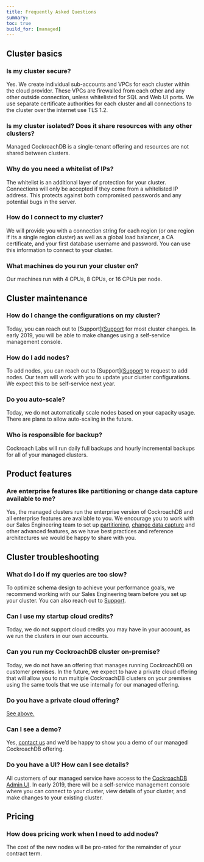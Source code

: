 ```yaml
---
title: Frequently Asked Questions
summary:
toc: true
build_for: [managed]
---
```


## Cluster basics

### Is my cluster secure?

Yes. We create individual sub-accounts and VPCs for each cluster within the cloud provider. These VPCs are firewalled from each other and any other outside connection, unless whitelisted for SQL and Web UI ports. We use separate certificate authorities for each cluster and all connections to the cluster over the internet use TLS 1.2.

### Is my cluster isolated? Does it share resources with any other clusters?

Managed CockroachDB is a single-tenant offering and resources are not shared between clusters.

### Why do you need a whitelist of IPs?

The whitelist is an additional layer of protection for your cluster. Connections will only be accepted if they come from a whitelisted IP address. This protects against both compromised passwords and any potential bugs in the server.

### How do I connect to my cluster?

We will provide you with a connection string for each region (or one region if its a single region cluster) as well as a global load balancer, a CA certificate, and your first database username and password. You can use this information to connect to your cluster.

### What machines do you run your cluster on?

Our machines run with 4 CPUs, 8 CPUs, or 16 CPUs per node.

## Cluster maintenance

### How do I change the configurations on my cluster?

Today, you can reach out to [Support]([Support](https://support.cockroachlabs.com/hc/en-us) for most cluster changes. In early 2019, you will be able to make changes using a self-service management console.

### How do I add nodes?

To add nodes, you can reach out to [Support]([Support](https://support.cockroachlabs.com/hc/en-us) to request to add nodes. Our team will work with you to update your cluster configurations. We expect this to be self-service next year.

### Do you auto-scale?

Today, we do not automatically scale nodes based on your capacity usage. There are plans to allow auto-scaling in the future.

### Who is responsible for backup?

Cockroach Labs will run daily full backups and hourly incremental backups for all of your managed clusters.

## Product features

### Are enterprise features like partitioning or change data capture available to me?

Yes, the managed clusters run the enterprise version of CockroachDB and all enterprise features are available to you. We encourage you to work with our Sales Engineering team to set up [partitioning](partitioning.html), [change data capture](change-data-capture.html) and other advanced features, as we have best practices and reference architectures we would be happy to share with you.

## Cluster troubleshooting

### What do I do if my queries are too slow?

To optimize schema design to achieve your performance goals, we recommend working with our Sales Engineering team before you set up your cluster. You can also reach out to [Support](https://support.cockroachlabs.com/hc/en-us).

### Can I use my startup cloud credits?

Today, we do not support cloud credits you may have in your account, as we run the clusters in our own accounts.

### Can you run my CockroachDB cluster on-premise?

Today, we do not have an offering that manages running CockroachDB on customer premises. In the future, we expect to have a private cloud offering that will allow you to run multiple CockroachDB clusters on your premises using the same tools that we use internally for our managed offering.

### Do you have a private cloud offering?

[See above.](#can-you-run-my-cockroachdb-cluster-on-premise)

### Can I see a demo?

Yes, [contact us](https://support.cockroachlabs.com/hc/en-us) and we’d be happy to show you a demo of our managed CockroachDB offering.

### Do you have a UI? How can I see details?

All customers of our managed service have access to the [CockroachDB Admin UI](managed-use-the-admin-ui.html). In early 2019, there will be a self-service management console where you can connect to your cluster, view details of your cluster, and make changes to your existing cluster.

## Pricing

### How does pricing work when I need to add nodes?

The cost of the new nodes will be pro-rated for the remainder of your contract term. 
